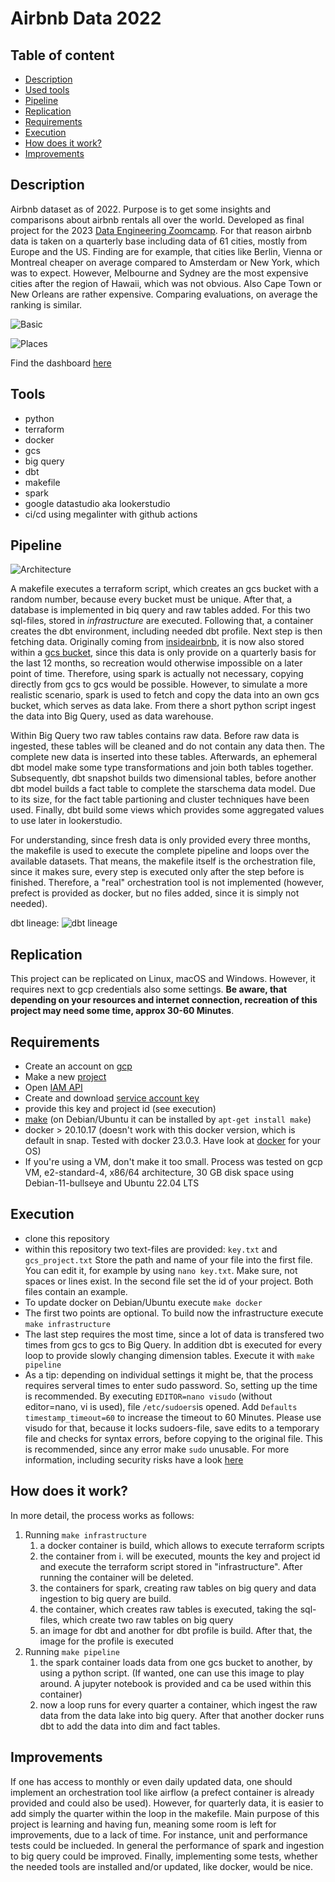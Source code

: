 # Airbnb Data 2022

## Table of content
 * [Description](#item-one)
 * [Used tools](#item-two)
 * [Pipeline](#item-three)
 * [Replication](#item-four)
 * [Requirements](#item-five)
 * [Execution](#item-six)
 * [How does it work?](#item-seven)
 * [Improvements](#item-eight)
<!-- headings -->
<a id="item-one"></a>
## Description
Airbnb dataset as of 2022. Purpose is to get some insights and comparisons about airbnb rentals all over the world. Developed as final project for the 2023 [Data Engineering Zoomcamp](https://github.com/DataTalksClub/data-engineering-zoomcamp). For that reason airbnb data is taken on a quarterly base including data of 61 cities, mostly from Europe and the US. Finding are for example, that cities like Berlin, Vienna or Montreal cheaper on average compared to Amsterdam or New York, which was to expect. However, Melbourne and Sydney are the most expensive cities after the region of Hawaii, which was not obvious. Also Cape Town or New Orleans are rather expensive. Comparing evaluations, on average the ranking is similar.

![Basic](/graphic/basic.png)

![Places](/graphic/places.png)

Find the dashboard [here](https://lookerstudio.google.com/reporting/aca79280-10a6-416f-b3fe-c19d17f64bc5/page/2TtLD)
 
<a id="item-two"></a>
## Tools
 * python
 * terraform
 * docker
 * gcs
 * big query
 * dbt
 * makefile
 * spark
 * google datastudio aka lookerstudio
 * ci/cd using megalinter with github actions
 
<a id="item-three"></a>
## Pipeline
![Architecture](/graphic/architecture.png)

A makefile executes a terraform script, which creates an gcs bucket with a random number, because every bucket must be unique. After that, a database is implemented in biq query and raw tables added. For this two sql-files, stored in *infrastructure* are executed. Following that, a container creates the dbt environment, including needed dbt profile.
Next step is then fetching data. Originally coming from [insideairbnb](http://insideairbnb.com), it is now also stored within a [gcs bucket](https://storage.googleapis.com/airbnb_data_2022/), since this data is only provide on a quarterly basis for the last 12 months, so recreation would otherwise impossible on a later point of time. Therefore, using spark is actually not necessary, copying directly from gcs to gcs would be possible. However, to simulate a more realistic scenario, spark is used to fetch and copy the data into an own gcs bucket, which serves as data lake. From there a short python script ingest the data into Big Query, used as data warehouse.

Within Big Query two raw tables contains raw data. Before raw data is ingested, these tables will be cleaned and do not contain any data then. The complete new data is inserted into these tables. Afterwards, an ephemeral dbt model make some type transformations and join both tables together. Subsequently, dbt snapshot builds two dimensional tables, before another dbt model builds a fact table to complete the starschema data model. Due to its size, for the fact table partioning and cluster techniques have been used. Finally, dbt build some views which provides some aggregated values to use later in lookerstudio.

For understanding, since fresh data is only provided every three months, the makefile is used to execute the complete pipeline and loops over the available datasets. That means, the makefile itself is the orchestration file, since it makes sure, every step is executed only after the step before is finished. Therefore, a "real" orchestration tool is not implemented (however, prefect is provided as docker, but no files added, since it is simply not needed).

dbt lineage: 
![dbt lineage](/graphic/dbt.png)

<a id="item-four"></a>
## Replication
This project can be replicated on Linux, macOS and Windows. However, it requires next to gcp credentials also some settings. **Be aware, that depending on your resources and internet connection, recreation of this project may need some time, approx 30-60 Minutes**.

<a id="item-five"></a>
## Requirements
  * Create an account on [gcp](https://console.cloud.google.com)
  * Make a new [project](https://cloud.google.com/resource-manager/docs/creating-managing-projects)
  * Open [IAM API](https://console.cloud.google.com/flows/enableapi?apiid=iam.googleapis.com&redirect=https://console.cloud.google.com)
  * Create and download [service account key](https://cloud.google.com/iam/docs/keys-create-delete)
  * provide this key and project id (see execution)
  * [make](https://www.gnu.org/software/make/) (on Debian/Ubuntu it can be installed by `apt-get install make`)
  * docker > 20.10.17 (doesn't work with this docker version, which is default in snap. Tested with docker 23.0.3. Have look at [docker](https://docs.docker.com/engine/install/) for your OS)
  * If you're using a VM, don't make it too small. Process was tested on gcp VM, e2-standard-4, x86/64 architecture, 30 GB disk space using Debian-11-bullseye and Ubuntu 22.04 LTS
    
<a id="item-six"></a>
## Execution
 * clone this repository
 * within this repository two text-files are provided: `key.txt` and `gcs_project.txt` Store the path and name of your file into the first file. You can edit it, for example by using `nano key.txt`. Make sure, not spaces or lines exist. In the second file set the id of your project. Both files contain an example.
 * To update docker on Debian/Ubuntu execute `make docker`
 * The first two points are optional. To build now the infrastructure execute `make infrastructure`
 * The last step requires the most time, since a lot of data is transfered two times from gcs to gcs to Big Query. In addition dbt is executed for every loop to provide slowly changing dimension tables. Execute it with `make pipeline`
 * As a tip: depending on individual settings it might be, that the process requires serveral times to enter sudo password. So, setting up the time is recommended. By executing `EDITOR=nano visudo` (without editor=nano, vi is used), file `/etc/sudoers`is opened. Add `Defaults timestamp_timeout=60` to increase the timeout to 60 Minutes. Please use visudo for that, because it locks sudoers-file, save edits to a temporary file and checks for syntax errors, before copying to the original file. This is recommended, since any error make `sudo` unusable. For more information, including security risks have a look [here](https://wiki.archlinux.org/title/sudo)

 <a id="item-seven"></a>
## How does it work?
In more detail, the process works as follows:

1. Running `make infrastructure`
    1. a docker container is build, which allows to execute terraform scripts
    2. the container from i. will be executed, mounts the key and project id and execute the terraform script stored in "infrastructure". After running the container will be deleted.
    3. the containers for spark, creating raw tables on big query and data ingestion to big query are build.
    4. the container, which creates raw tables is executed, taking the sql-files, which create two raw tables on big query
    5. an image for dbt and another for dbt profile is build. After that, the image for the profile is executed
2. Running `make pipeline`
    1. the spark container loads data from one gcs bucket to another, by using a python script. (If wanted, one can use this image to play around. A jupyter notebook is provided and ca be used within this container)
    2. now a loop runs for every quarter a container, which ingest the raw data from the data lake into big query. After that another docker runs dbt to add the data into dim and fact tables.

 <a id="item-eight"></a>
 ## Improvements
 If one has access to monthly or even daily updated data, one should implement an orchestration tool like airflow (a prefect container is already provided and could also be used). However, for quarterly data, it is easier to add simply the quarter within the loop in the makefile. Main purpose of this project is learning and having fun, meaning some room is left for improvements, due to a lack of time. For instance, unit and performance tests could be inclueded. In general the performance of spark and ingestion to big query could be improved. Finally, implementing some tests, whether the needed tools are installed and/or updated, like docker, would be nice.   